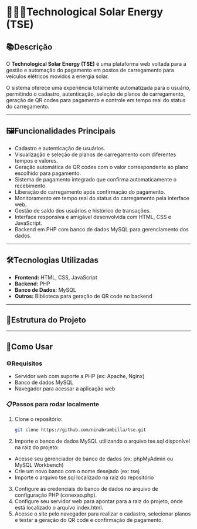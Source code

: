 # 👩🏻‍💻Technological Solar Energy (TSE)

## 📚Descrição

O **Technological Solar Energy (TSE)** é uma plataforma web voltada para a gestão e automação do pagamento em postos de carregamento para veículos elétricos movidos a energia solar.

O sistema oferece uma experiência totalmente automatizada para o usuário, permitindo o cadastro, autenticação, seleção de planos de carregamento, geração de QR codes para pagamento e controle em tempo real do status do carregamento.

---

## 🖼️Funcionalidades Principais

- Cadastro e autenticação de usuários.
- Visualização e seleção de planos de carregamento com diferentes tempos e valores.
- Geração automática de QR codes com o valor correspondente ao plano escolhido para pagamento.
- Sistema de pagamento integrado que confirma automaticamente o recebimento.
- Liberação do carregamento após confirmação do pagamento.
- Monitoramento em tempo real do status do carregamento pela interface web.
- Gestão de saldo dos usuários e histórico de transações.
- Interface responsiva e amigável desenvolvida com HTML, CSS e JavaScript.
- Backend em PHP com banco de dados MySQL para gerenciamento dos dados.

---

## 🛠️Tecnologias Utilizadas

- **Frontend:** HTML, CSS, JavaScript
- **Backend:** PHP
- **Banco de Dados:** MySQL
- **Outros:** Biblioteca para geração de QR code no backend

---

## 📁Estrutura do Projeto

---

## 📍Como Usar

### ⚙️Requisitos

- Servidor web com suporte a PHP (ex: Apache, Nginx)
- Banco de dados MySQL
- Navegador para acessar a aplicação web

### 📋Passos para rodar localmente

1. Clone o repositório:
   ```bash
   git clone https://github.com/ninabrambilla/tse.git
   
2.	Importe o banco de dados MySQL utilizando o arquivo tse.sql disponível na raiz do projeto:
- Acesse seu gerenciador de banco de dados (ex: phpMyAdmin ou MySQL Workbench)
- Crie um novo banco com o nome desejado (ex: tse)
- Importe o arquivo tse.sql localizado na raiz do repositório
3.	Configure as credenciais do banco de dados no arquivo de configuração PHP (conexao.php).
4.	Configure seu servidor web para apontar para a raiz do projeto, onde está localizado o arquivo index.html.
5.	Acesse o site pelo navegador para realizar o cadastro, selecionar planos e testar a geração do QR code e confirmação de pagamento.